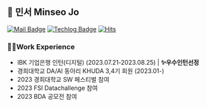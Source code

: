 <!--<div align=center></div>-->


## 👋 민서 Minseo Jo 

[![Mail Badge](https://img.shields.io/badge/Mail%F0%9F%92%8C-skyblue)](mailto:choms0209@naver.com)
[![Techlog Badge](https://img.shields.io/badge/Techlog%E2%9A%99%EF%B8%8F-blue)](https://jominseoo.tistory.com/)
[![Hits](https://hits.seeyoufarm.com/api/count/incr/badge.svg?url=https%3A%2F%2Fgithub.com%2FMinseo-Jo&count_bg=%23EF4DB1&title_bg=%23555555&icon=&icon_color=%23B8B2B2&title=hits&edge_flat=false)](https://hits.seeyoufarm.com)


### 👩‍💻Work Experience
- IBK 기업은행 인턴(디지털) (2023.07.21-2023.08.25) | **✨우수인턴선정**
- 경희대학교 DA/AI 동아리 KHUDA 3,4기 회원 (2023.01-)
- 2023 경희대학교 SW 페스티벌 참여
- 2023 FSI Datachallenge 참여
- 2023 BDA 공모전 참여

<!--
### 📚 Tech Stacks

✔️ **Languages**

<img src="https://img.shields.io/badge/Python-3776AB?style=flat-square&logo=Python&logoColor=white"> <img src="https://img.shields.io/badge/JavaScript-F7DF1E?style=flat-square&logo=JavaScript&logoColor=white"> <img src="https://img.shields.io/badge/R-276DC3?style=flat-square&logo=R&logoColor=white"> <img src="https://img.shields.io/badge/html5-E34F26?style=flat-square&logo=html5&logoColor=white"> <img src="https://img.shields.io/badge/CSS-1572B6?style=flat-square&logo=CSS3&logoColor=white">



✔️ **Data**

<img src="https://img.shields.io/badge/apacheairflow-017CEE?style=flat-square&logo=apacheairflow&logoColor=white"> <img src="https://img.shields.io/badge/scikitlearn-F7931E?style=flat-square&logo=scikitlearn&logoColor=white"> <img src="https://img.shields.io/badge/tensorflow-FF6F00?style=flat-squaree&logo=tensorflow&logoColor=white"> <img src="https://img.shields.io/badge/pytorch-EE4C2C?style=flat-square&logo=pytorch&logoColor=white">

✔️ **Back-end**

<img src="https://img.shields.io/badge/Flask-000000?style=flat-square&logo=Flask&logoColor=white">

✔️ **Devops**

<img src="https://img.shields.io/badge/amazonaws-232F3E?style=flat-square&logo=amazonaws&logoColor=white"> <img src="https://img.shields.io/badge/docker-2496ED?style=flat-square&logo=docker&logoColor=white"> <img src="https://img.shields.io/badge/kubernetes-326CE5?style=flat-square&logo=kubernetes&logoColor=white"> <img src="https://img.shields.io/badge/github-181717?style=flat-square&logo=github&logoColor=white">

✔️ **Collaboration Tool**

<img src="https://img.shields.io/badge/slack-4A154B?style=flat-square&logo=slack&logoColor=white"> <img src="https://img.shields.io/badge/notion-000000?style=flat-square&logo=notion&logoColor=white">

-->
<!--
<img src="https://capsule-render.vercel.app/api?type=waving&color=gradient&height=100&section=header&text=민서%20Minseo%20Jo&fontSize=70" />
-->

<!--
<img src="https://github-readme-stats.vercel.app/api?username=Minseo-Jo&show_icons=true">
-->

<!--
**Minseo-Jo/Minseo-Jo** is a ✨ _special_ ✨ repository because its `README.md` (this file) appears on your GitHub profile.

Here are some ideas to get you started:

- 🔭 I’m currently working on ...
- 🌱 I’m currently learning ...
- 👯 I’m looking to collaborate on ...
- 🤔 I’m looking for help with ...
- 💬 Ask me about ...
- 📫 How to reach me: ...
- 😄 Pronouns: ...
- ⚡ Fun fact: ...
-->
